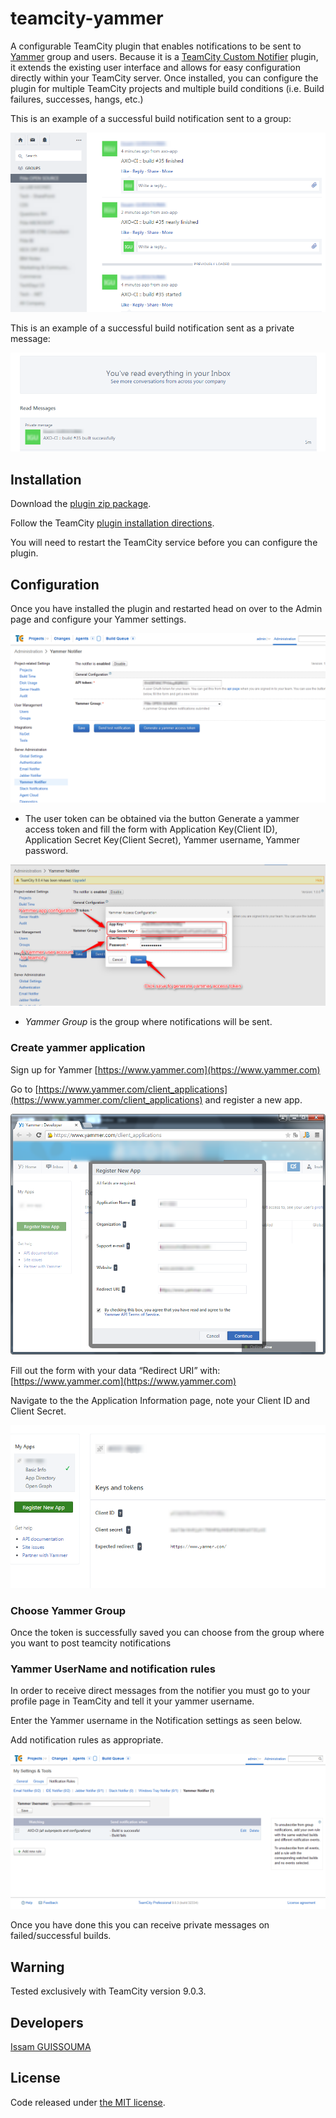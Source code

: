 # teamcity-yammer
A configurable TeamCity plugin that enables notifications to be sent to [Yammer](https://www.yammer.com) group and users.
Because it is a [TeamCity Custom Notifier](http://confluence.jetbrains.com/display/TCD9/Custom+Notifier) plugin, it extends the existing user interface and allows for easy configuration directly within your TeamCity server. Once installed, you can configure the plugin for multiple TeamCity projects and multiple build conditions (i.e. Build failures, successes, hangs, etc.)

This is an example of a successful build notification sent to a group:

![Successful Build Notification](/docs/yammer-group-post.png)

This is an example of a successful build notification sent as a private message:

![Successful Build Notification](/docs/yammer-message.png)

## Installation
Download the [plugin zip package](https://github.com/iguissouma/teamcity-yammer-notifier/raw/master/dist/v1.0.0/teamcity-yammer-integration.zip).

Follow the TeamCity [plugin installation directions](http://confluence.jetbrains.com/display/TCD9/Installing+Additional+Plugins).

You will need to restart the TeamCity service before you can configure the plugin.

## Configuration

Once you have installed the plugin and restarted head on over to the Admin page and configure your Yammer settings.

![Admin Page Configuration](/docs/yammer-config-example.png)

- The user token can be obtained via the button Generate a yammer access token and fill the form with Application Key(Client ID), Application Secret Key(Client Secret), Yammer username, Yammer password.

![Generate yammer access token](/docs/generate-yammer-access-token.png)

- *Yammer Group* is the group where notifications will be sent.

### Create yammer application
Sign up for Yammer [https://www.yammer.com](https://www.yammer.com)

Go to [https://www.yammer.com/client_applications](https://www.yammer.com/client_applications) and register a new app.

![Configuration Settings](/docs/yammer-create-app.png)

Fill out the form with your data
“Redirect URI” with: [https://www.yammer.com](https://www.yammer.com)

Navigate to the the Application Information page, note your Client ID and Client Secret.

![Configuration Settings](/docs/yammer-info-app.png)

### Choose Yammer Group
Once the token is successfully saved you can choose from the group where you want to post teamcity notifications

### Yammer UserName and notification rules
In order to receive direct messages from the notifier you must go to your profile page in TeamCity and tell it your yammer username.

Enter the Yammer username in the Notification settings as seen below.

Add notification rules as appropriate.

![Configuration Settings](/docs/user-config-example.png)

Once you have done this you can receive private messages on failed/successful builds.

## Warning

Tested exclusively with TeamCity version 9.0.3.

## Developers

[Issam GUISSOUMA](https://twitter.com/iguissouma)


## License

Code released under [the MIT license](https://github.com/iguissouma/teamcity-yammer-notifier/blob/master/LICENSE).